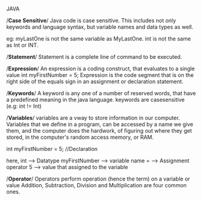 JAVA

/**Case Sensitive**/
Java code is case sensitive.
This includes not only keywords and language syntax, but variable names and data types as well.

eg:
myLastOne is not the same variable as MyLastOne.
int is not the same as Int or INT.

/**Statement**/
Statement is a complete line of command to be executed.

/**Expression**/
An expression is a coding construct, that evaluates to a single value
int myFirstNumber = 5;
Expression is the code segment that is on the right side of the equals sign in an assignment or declaration statement.

/**Keywords**/
A keyword is any one of a number of reserved words, that have a predefined meaning in the java language.
keywords are casesensitive (e.g: int != Int)

/**Variables**/
variables are a vway to store information in our computer.
Variables that we define in a program, can be accessed by a name we give them, and the computer does the hardwork, of figuring out where they get stored, in the computer's random access memory, or RAM.

int myFirstNumber = 5; //Declaration

here,
int --> Datatype
myFirstNumber --> variable name
= --> Assignment operator
5 --> value that assigned to the variable

/**Operator**/
Operators perform operation (hence the term) on a variable or value
Addition, Subtraction, Division and Multiplication are four common ones.
